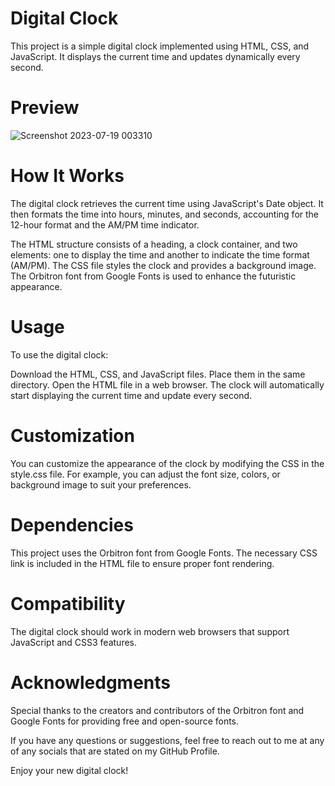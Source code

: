 # Digital Clock
This project is a simple digital clock implemented using HTML, CSS, and JavaScript. It displays the current time and updates dynamically every second.

# Preview
![Screenshot 2023-07-19 003310](https://github.com/ShashwatPS/WebDev-Practice/assets/114943221/6c9196b1-e2cb-4cab-a93c-c1162155f0d5)

# How It Works
The digital clock retrieves the current time using JavaScript's Date object. It then formats the time into hours, minutes, and seconds, accounting for the 12-hour format and the AM/PM time indicator.

The HTML structure consists of a heading, a clock container, and two elements: one to display the time and another to indicate the time format (AM/PM). The CSS file styles the clock and provides a background image. The Orbitron font from Google Fonts is used to enhance the futuristic appearance.

# Usage
To use the digital clock:

Download the HTML, CSS, and JavaScript files.
Place them in the same directory.
Open the HTML file in a web browser.
The clock will automatically start displaying the current time and update every second.

# Customization
You can customize the appearance of the clock by modifying the CSS in the style.css file. For example, you can adjust the font size, colors, or background image to suit your preferences.

# Dependencies
This project uses the Orbitron font from Google Fonts. The necessary CSS link is included in the HTML file to ensure proper font rendering.

# Compatibility
The digital clock should work in modern web browsers that support JavaScript and CSS3 features.

# Acknowledgments
Special thanks to the creators and contributors of the Orbitron font and Google Fonts for providing free and open-source fonts.

If you have any questions or suggestions, feel free to reach out to me at any of any socials that are stated on my GitHub Profile.

Enjoy your new digital clock!
